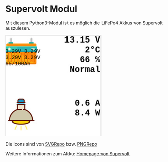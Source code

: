 # Supervolt Modul
Mit diesem Python3-Modul ist es möglich die LiFePo4 Akkus von Supervolt auszulesen.

![Bild](example_gui.png "Beispielbild für die GUI")

Die Icons sind von [SVGRepo](https://svgrepo.com/) bzw. [PNGRepo](https://pngrepo.com/)

Weitere Informationen zum Akku: [Homepage von Supervolt](https://supervolt.de/)
